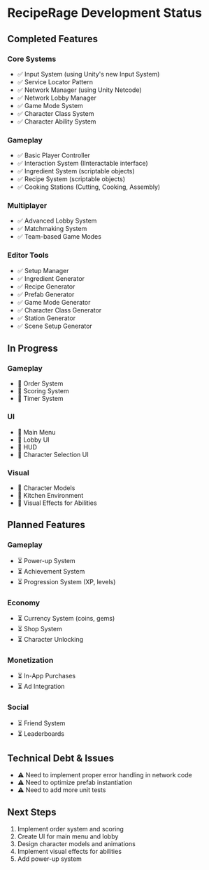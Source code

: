 # RecipeRage Development Status

## Completed Features

### Core Systems
- ✅ Input System (using Unity's new Input System)
- ✅ Service Locator Pattern
- ✅ Network Manager (using Unity Netcode)
- ✅ Network Lobby Manager
- ✅ Game Mode System
- ✅ Character Class System
- ✅ Character Ability System

### Gameplay
- ✅ Basic Player Controller
- ✅ Interaction System (IInteractable interface)
- ✅ Ingredient System (scriptable objects)
- ✅ Recipe System (scriptable objects)
- ✅ Cooking Stations (Cutting, Cooking, Assembly)

### Multiplayer
- ✅ Advanced Lobby System
- ✅ Matchmaking System
- ✅ Team-based Game Modes

### Editor Tools
- ✅ Setup Manager
- ✅ Ingredient Generator
- ✅ Recipe Generator
- ✅ Prefab Generator
- ✅ Game Mode Generator
- ✅ Character Class Generator
- ✅ Station Generator
- ✅ Scene Setup Generator

## In Progress

### Gameplay
- 🔄 Order System
- 🔄 Scoring System
- 🔄 Timer System

### UI
- 🔄 Main Menu
- 🔄 Lobby UI
- 🔄 HUD
- 🔄 Character Selection UI

### Visual
- 🔄 Character Models
- 🔄 Kitchen Environment
- 🔄 Visual Effects for Abilities

## Planned Features

### Gameplay
- ⏳ Power-up System
- ⏳ Achievement System
- ⏳ Progression System (XP, levels)

### Economy
- ⏳ Currency System (coins, gems)
- ⏳ Shop System
- ⏳ Character Unlocking

### Monetization
- ⏳ In-App Purchases
- ⏳ Ad Integration

### Social
- ⏳ Friend System
- ⏳ Leaderboards

## Technical Debt & Issues
- ⚠️ Need to implement proper error handling in network code
- ⚠️ Need to optimize prefab instantiation
- ⚠️ Need to add more unit tests

## Next Steps
1. Implement order system and scoring
2. Create UI for main menu and lobby
3. Design character models and animations
4. Implement visual effects for abilities
5. Add power-up system
